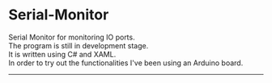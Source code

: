# Serial-Monitor
Serial Monitor for monitoring IO ports. 
<br>
The program is still in development stage. 
<br>
It is written using C# and XAML. 
<br>
In order to try out the functionalities I've been using an Arduino board.

----


